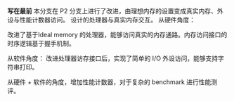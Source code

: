**写在最前**
本分支在 P2 分支上进行了改进，由理想内存的设置变成真实内存、外设与性能计数器访问。
设计的处理器与真实内存交互。
从硬件角度：

改进了基于Ideal memory 的处理器，能够访问真实的内存通路。内存访问接口的时序逻辑基于握手机制。

从软件角度：
改进处理器访存接口后，实现了简单的 I/O 外设访问，能够支持字符串打印。

从硬件 + 软件的角度，增加性能计数器，对于复杂的 benchmark 进行性能测评。
